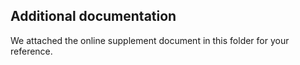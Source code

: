 ## Additional documentation

We attached the online supplement document in this folder for your reference. 
